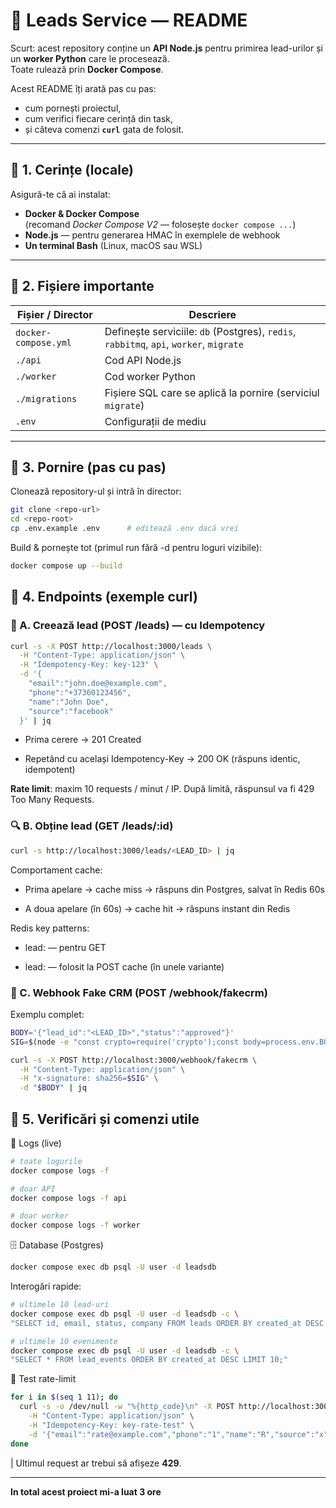 # 🧩 Leads Service — README

Scurt: acest repository conține un **API Node.js** pentru primirea lead-urilor și un **worker Python** care le procesează.  
Toate rulează prin **Docker Compose**.

Acest README îți arată pas cu pas:

- cum pornești proiectul,
- cum verifici fiecare cerință din task,
- și câteva comenzi **`curl`** gata de folosit.

---

## 🧱 1. Cerințe (locale)

Asigură-te că ai instalat:

- **Docker & Docker Compose**  
  (recomand _Docker Compose V2_ — folosește `docker compose ...`)
- **Node.js** — pentru generarea HMAC în exemplele de webhook
- **Un terminal Bash** (Linux, macOS sau WSL)

---

## 📂 2. Fișiere importante

| Fișier / Director    | Descriere                                                                              |
| -------------------- | -------------------------------------------------------------------------------------- |
| `docker-compose.yml` | Definește serviciile: `db` (Postgres), `redis`, `rabbitmq`, `api`, `worker`, `migrate` |
| `./api`              | Cod API Node.js                                                                        |
| `./worker`           | Cod worker Python                                                                      |
| `./migrations`       | Fișiere SQL care se aplică la pornire (serviciul `migrate`)                            |
| `.env`               | Configurații de mediu                                                                  |

---

## 🚀 3. Pornire (pas cu pas)

Clonează repository-ul și intră în director:

```bash
git clone <repo-url>
cd <repo-root>
cp .env.example .env      # editează .env dacă vrei
```

Build & pornește tot (primul run fără -d pentru loguri vizibile):

```bash
docker compose up --build
```

## 🔗 4. Endpoints (exemple curl)

### 📨 A. Creează lead (POST /leads) — cu Idempotency

```bash
curl -s -X POST http://localhost:3000/leads \
  -H "Content-Type: application/json" \
  -H "Idempotency-Key: key-123" \
  -d '{
    "email":"john.doe@example.com",
    "phone":"+37360123456",
    "name":"John Doe",
    "source":"facebook"
  }' | jq
```

- Prima cerere → 201 Created

- Repetând cu același Idempotency-Key → 200 OK (răspuns identic, idempotent)

**Rate limit**: maxim 10 requests / minut / IP.
După limită, răspunsul va fi 429 Too Many Requests.

### 🔍 B. Obține lead (GET /leads/:id)

```bash
curl -s http://localhost:3000/leads/<LEAD_ID> | jq
```

Comportament cache:

- Prima apelare → cache miss → răspuns din Postgres, salvat în Redis 60s

- A doua apelare (în 60s) → cache hit → răspuns instant din Redis

Redis key patterns:

- lead:<id> — pentru GET

- lead:<email> — folosit la POST cache (în unele variante)

### 🔔 C. Webhook Fake CRM (POST /webhook/fakecrm)

Exemplu complet:

```bash
BODY='{"lead_id":"<LEAD_ID>","status":"approved"}'
SIG=$(node -e "const crypto=require('crypto');const body=process.env.BODY;const h=crypto.createHmac('sha256','mysecret123').update(body).digest('hex');console.log(h)")

curl -s -X POST http://localhost:3000/webhook/fakecrm \
  -H "Content-Type: application/json" \
  -H "x-signature: sha256=$SIG" \
  -d "$BODY" | jq
```

## 🧰 5. Verificări și comenzi utile

🔎 Logs (live)

```bash
# toate logurile
docker compose logs -f

# doar API
docker compose logs -f api

# doar worker
docker compose logs -f worker
```

🗄️ Database (Postgres)

```bash
docker compose exec db psql -U user -d leadsdb
```

Interogări rapide:

```bash
# ultimele 10 lead-uri
docker compose exec db psql -U user -d leadsdb -c \
"SELECT id, email, status, company FROM leads ORDER BY created_at DESC LIMIT 10;"

# ultimele 10 evenimente
docker compose exec db psql -U user -d leadsdb -c \
"SELECT * FROM lead_events ORDER BY created_at DESC LIMIT 10;"
```

🚦 Test rate-limit

```bash
for i in $(seq 1 11); do
  curl -s -o /dev/null -w "%{http_code}\n" -X POST http://localhost:3000/leads \
    -H "Content-Type: application/json" \
    -H "Idempotency-Key: key-rate-test" \
    -d '{"email":"rate@example.com","phone":"1","name":"R","source":"x"}'
done
```

| Ultimul request ar trebui să afișeze **429**.

---

**In total acest proiect mi-a luat 3 ore**
